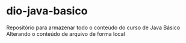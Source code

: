 # dio-java-basico
Repositório para armazenar todo o conteúdo do curso de Java Básico
Alterando o conteúdo de arquivo de forma local